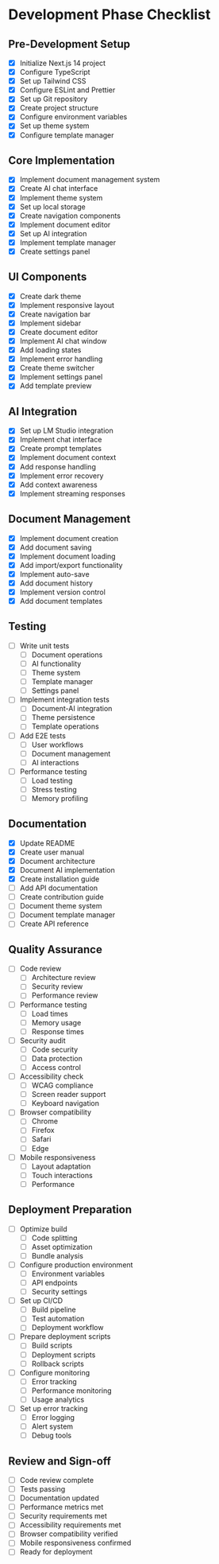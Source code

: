 # Development Phase Checklist

## Pre-Development Setup
- [x] Initialize Next.js 14 project
- [x] Configure TypeScript
- [x] Set up Tailwind CSS
- [x] Configure ESLint and Prettier
- [x] Set up Git repository
- [x] Create project structure
- [x] Configure environment variables
- [x] Set up theme system
- [x] Configure template manager

## Core Implementation
- [x] Implement document management system
- [x] Create AI chat interface
- [x] Implement theme system
- [x] Set up local storage
- [x] Create navigation components
- [x] Implement document editor
- [x] Set up AI integration
- [x] Implement template manager
- [x] Create settings panel

## UI Components
- [x] Create dark theme
- [x] Implement responsive layout
- [x] Create navigation bar
- [x] Implement sidebar
- [x] Create document editor
- [x] Implement AI chat window
- [x] Add loading states
- [x] Implement error handling
- [x] Create theme switcher
- [x] Implement settings panel
- [x] Add template preview

## AI Integration
- [x] Set up LM Studio integration
- [x] Implement chat interface
- [x] Create prompt templates
- [x] Implement document context
- [x] Add response handling
- [x] Implement error recovery
- [x] Add context awareness
- [x] Implement streaming responses

## Document Management
- [x] Implement document creation
- [x] Add document saving
- [x] Implement document loading
- [x] Add import/export functionality
- [x] Implement auto-save
- [x] Add document history
- [x] Implement version control
- [x] Add document templates

## Testing
- [ ] Write unit tests
  - [ ] Document operations
  - [ ] AI functionality
  - [ ] Theme system
  - [ ] Template manager
  - [ ] Settings panel
- [ ] Implement integration tests
  - [ ] Document-AI integration
  - [ ] Theme persistence
  - [ ] Template operations
- [ ] Add E2E tests
  - [ ] User workflows
  - [ ] Document management
  - [ ] AI interactions
- [ ] Performance testing
  - [ ] Load testing
  - [ ] Stress testing
  - [ ] Memory profiling

## Documentation
- [x] Update README
- [x] Create user manual
- [x] Document architecture
- [x] Document AI implementation
- [x] Create installation guide
- [ ] Add API documentation
- [ ] Create contribution guide
- [ ] Document theme system
- [ ] Document template manager
- [ ] Create API reference

## Quality Assurance
- [ ] Code review
  - [ ] Architecture review
  - [ ] Security review
  - [ ] Performance review
- [ ] Performance testing
  - [ ] Load times
  - [ ] Memory usage
  - [ ] Response times
- [ ] Security audit
  - [ ] Code security
  - [ ] Data protection
  - [ ] Access control
- [ ] Accessibility check
  - [ ] WCAG compliance
  - [ ] Screen reader support
  - [ ] Keyboard navigation
- [ ] Browser compatibility
  - [ ] Chrome
  - [ ] Firefox
  - [ ] Safari
  - [ ] Edge
- [ ] Mobile responsiveness
  - [ ] Layout adaptation
  - [ ] Touch interactions
  - [ ] Performance

## Deployment Preparation
- [ ] Optimize build
  - [ ] Code splitting
  - [ ] Asset optimization
  - [ ] Bundle analysis
- [ ] Configure production environment
  - [ ] Environment variables
  - [ ] API endpoints
  - [ ] Security settings
- [ ] Set up CI/CD
  - [ ] Build pipeline
  - [ ] Test automation
  - [ ] Deployment workflow
- [ ] Prepare deployment scripts
  - [ ] Build scripts
  - [ ] Deployment scripts
  - [ ] Rollback scripts
- [ ] Configure monitoring
  - [ ] Error tracking
  - [ ] Performance monitoring
  - [ ] Usage analytics
- [ ] Set up error tracking
  - [ ] Error logging
  - [ ] Alert system
  - [ ] Debug tools

## Review and Sign-off
- [ ] Code review complete
- [ ] Tests passing
- [ ] Documentation updated
- [ ] Performance metrics met
- [ ] Security requirements met
- [ ] Accessibility requirements met
- [ ] Browser compatibility verified
- [ ] Mobile responsiveness confirmed
- [ ] Ready for deployment 